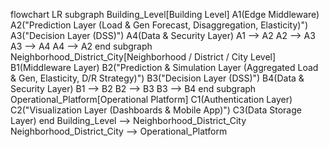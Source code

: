 flowchart LR
    subgraph Building_Level[Building Level]
        A1(Edge Middleware) 
        A2("Prediction Layer
        (Load & Gen Forecast,
        Disaggregation, Elasticity)")
        A3("Decision Layer
        (DSS)")
        A4(Data & Security Layer)
        A1 --> A2
        A2 --> A3
        A3 --> A4
        A4 --> A2
    end
    subgraph Neighborhood_District_City[Neighborhood / District / City Level]
        B1(Middleware Layer)
        B2("Prediction & Simulation Layer
        (Aggregated Load & Gen,
        Elasticity, D/R Strategy)")
        B3("Decision Layer
        (DSS)")
        B4(Data & Security Layer)
        B1 --> B2
        B2 --> B3
        B3 --> B4
    end
    subgraph Operational_Platform[Operational Platform]
        C1(Authentication Layer)
        C2("Visualization Layer
        (Dashboards & Mobile App)")
        C3(Data Storage Layer)
    end
    Building_Level --> Neighborhood_District_City
    Neighborhood_District_City --> Operational_Platform
